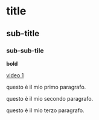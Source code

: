 # title

## sub-title

### sub-sub-tile

**bold**

[video 1](https://www.youtube.com/watch?v=Thcozw6I2Ik)

questo è il mio primo paragrafo.

questo è il mio secondo paragrafo.

questo è il mio terzo paragrafo.
